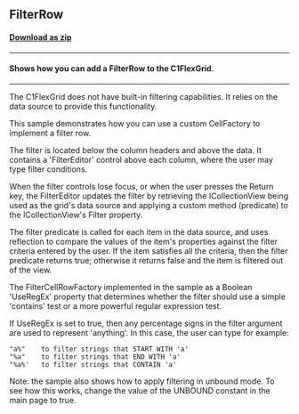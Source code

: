 ## FilterRow
#### [Download as zip](https://downgit.github.io/#/home?url=https://github.com/GrapeCity/ComponentOne-WPF-Samples/tree/master/NET_4.5.2/C1.WPF.FlexGrid/VB/FilterRow)
____
#### Shows how you can add a FilterRow to the C1FlexGrid.
____
The C1FlexGrid does not have built-in filtering capabilities. It relies on the 
data source to provide this functionality.

This sample demonstrates how you can use a custom CellFactory to implement a filter
row.

The filter is located below the column headers and above the data. It contains a
'FilterEditor' control above each column, where the user may type filter conditions.

When the filter controls lose focus, or when the user presses the Return key,
the FilterEditor updates the filter by retrieving the ICollectionView being used 
as the grid's data source and applying a custom method (predicate) to the 
ICollectionView's Filter property.

The filter predicate is called for each item in the data source, and uses reflection
to compare the values of the item's properties against the filter criteria entered 
by the user. If the item satisfies all the criteria, then the filter predicate returns 
true; otherwise it returns false and the item is filtered out of the view.

The FilterCellRowFactory implemented in the sample as a Boolean 'UseRegEx' property
that determines whether the filter should use a simple 'contains' test or a more
powerful regular expression test.

If UseRegEx is set to true, then any percentage signs in the filter argument are
used to represent 'anything'. In this case, the user can type for example:

	"a%"	to filter strings that START WITH 'a'
	"%a"	to filter strings that END WITH 'a'
	"%a%'	to filter strings that CONTAIN 'a'

Note: the sample also shows how to apply filtering in unbound mode. To see how this
works, change the value of the UNBOUND constant in the main page to true.
